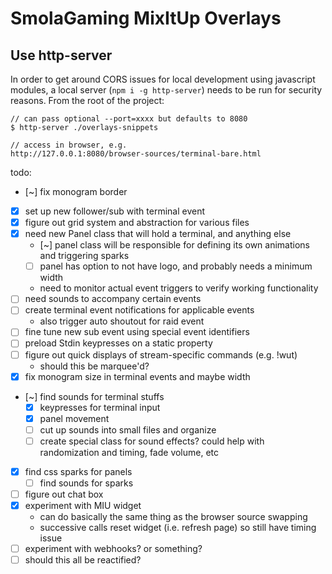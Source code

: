 # SmolaGaming MixItUp Overlays

## Use http-server

In order to get around CORS issues for local development using javascript modules, a local server (`npm i -g http-server`) needs to be run for security reasons. From the root of the project:
```
// can pass optional --port=xxxx but defaults to 8080
$ http-server ./overlays-snippets

// access in browser, e.g.
http://127.0.0.1:8080/browser-sources/terminal-bare.html
```

todo:
- [~] fix monogram border
- [x] set up new follower/sub with terminal event
- [x] figure out grid system and abstraction for various files
- [x] need new Panel class that will hold a terminal, and anything else
  - [~] panel class will be responsible for defining its own animations and triggering sparks
  - [ ] panel has option to not have logo, and probably needs a minimum width
  - need to monitor actual event triggers to verify working functionality
- [ ] need sounds to accompany certain events
- [ ] create terminal event notifications for applicable events
  - also trigger auto shoutout for raid event
- [ ] fine tune new sub event using special event identifiers
- [ ] preload Stdin keypresses on a static property
- [ ] figure out quick displays of stream-specific commands (e.g. !wut)
  - should this be marquee'd?
- [x] fix monogram size in terminal events and maybe width
- [~] find sounds for terminal stuffs
  - [x] keypresses for terminal input
  - [x] panel movement
  - [ ] cut up sounds into small files and organize
  - [ ] create special class for sound effects? could help with randomization and timing, fade volume, etc
- [x] find css sparks for panels
  - [ ] find sounds for sparks
- [ ] figure out chat box
- [x] experiment with MIU widget
  - can do basically the same thing as the browser source swapping
  - successive calls reset widget (i.e. refresh page) so still have timing issue
- [ ] experiment with webhooks? or something?
- [ ] should this all be reactified?
